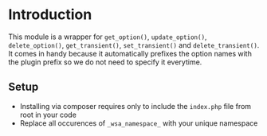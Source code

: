 # Introduction

This module is a wrapper for `get_option()`, `update_option()`, `delete_option()`, `get_transient()`, `set_transient()` and `delete_transient()`. It comes in handy because it automatically prefixes the option names with the plugin prefix so we do not need to specify it everytime.

## Setup

* Installing via composer requires only to include the `index.php` file from root in your code
* Replace all occurences of `_wsa_namespace_` with your unique namespace